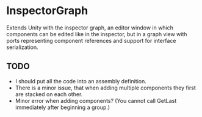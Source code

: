 # InspectorGraph
Extends Unity with the inspector graph, an editor window in which components can be edited like in the inspector, but in a graph view with ports representing component references and support for interface serialization.

## TODO

* I should put all the code into an assembly definition.
* There is a minor issue, that when adding multiple components they first are stacked on each other.
* Minor error when adding components? (You cannot call GetLast immediately after beginning a group.)
